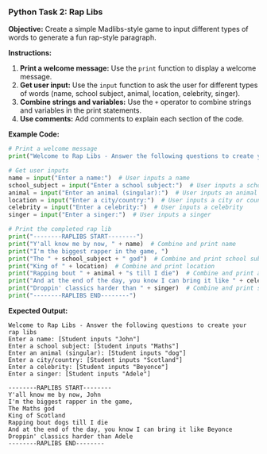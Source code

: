 ### Python Task 2: Rap Libs

**Objective:** Create a simple Madlibs-style game to input different types of words to generate a fun rap-style paragraph.

**Instructions:**
1. **Print a welcome message:** Use the `print` function to display a welcome message.
2. **Get user input:** Use the `input` function to ask the user for different types of words (name, school subject, animal, location, celebrity, singer).
3. **Combine strings and variables:** Use the `+` operator to combine strings and variables in the print statements.
4. **Use comments:** Add comments to explain each section of the code.

**Example Code:**

```python
# Print a welcome message
print("Welcome to Rap Libs - Answer the following questions to create your rap libs")

# Get user inputs
name = input("Enter a name:")  # User inputs a name
school_subject = input("Enter a school subject:")  # User inputs a school subject
animal = input("Enter an animal (singular):")  # User inputs an animal (singular)
location = input("Enter a city/country:")  # User inputs a city or country
celebrity = input("Enter a celebrity:")  # User inputs a celebrity
singer = input("Enter a singer:")  # User inputs a singer

# Print the completed rap lib
print("--------RAPLIBS START--------")
print("Y'all know me by now, " + name)  # Combine and print name
print("I'm the biggest rapper in the game, ")
print("The " + school_subject + " god")  # Combine and print school subject
print("King of " + location)  # Combine and print location
print("Rapping bout " + animal + "s till I die")  # Combine and print animal
print("And at the end of the day, you know I can bring it like " + celebrity)  # Combine and print celebrity
print("Droppin' classics harder than " + singer)  # Combine and print singer
print("--------RAPLIBS END--------")
```

**Expected Output:**

```
Welcome to Rap Libs - Answer the following questions to create your rap libs
Enter a name: [Student inputs "John"]
Enter a school subject: [Student inputs "Maths"]
Enter an animal (singular): [Student inputs "dog"]
Enter a city/country: [Student inputs "Scotland"]
Enter a celebrity: [Student inputs "Beyonce"]
Enter a singer: [Student inputs "Adele"]

--------RAPLIBS START--------
Y'all know me by now, John
I'm the biggest rapper in the game,
The Maths god
King of Scotland
Rapping bout dogs till I die
And at the end of the day, you know I can bring it like Beyonce
Droppin' classics harder than Adele
--------RAPLIBS END--------
```